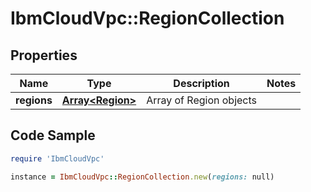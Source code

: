 # IbmCloudVpc::RegionCollection

## Properties

Name | Type | Description | Notes
------------ | ------------- | ------------- | -------------
**regions** | [**Array&lt;Region&gt;**](Region.md) | Array of Region objects | 

## Code Sample

```ruby
require 'IbmCloudVpc'

instance = IbmCloudVpc::RegionCollection.new(regions: null)
```


